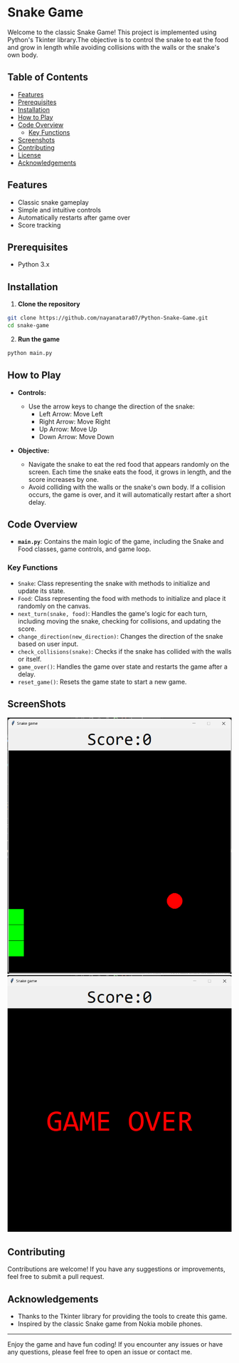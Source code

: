 # Snake Game

Welcome to the classic Snake Game! This project is implemented using Python's Tkinter library.The objective is to control the snake to eat the food and grow in length while avoiding collisions with the walls or the snake's own body.

## Table of Contents

- [Features](#features)
- [Prerequisites](#prerequisites)
- [Installation](#installation)
- [How to Play](#how-to-play)
- [Code Overview](#code-overview)
  - [Key Functions](#key-functions)
- [Screenshots](#screenshots)
- [Contributing](#contributing)
- [License](#license)
- [Acknowledgements](#acknowledgements)

## Features

- Classic snake gameplay
- Simple and intuitive controls
- Automatically restarts after game over
- Score tracking

## Prerequisites

- Python 3.x

## Installation

1. **Clone the repository**

```sh
git clone https://github.com/nayanatara07/Python-Snake-Game.git
cd snake-game
```

2. **Run the game**

```sh
python main.py
```

## How to Play

- **Controls:**
  - Use the arrow keys to change the direction of the snake:
    - Left Arrow: Move Left
    - Right Arrow: Move Right
    - Up Arrow: Move Up
    - Down Arrow: Move Down

- **Objective:**
  - Navigate the snake to eat the red food that appears randomly on the screen. Each time the snake eats the food, it grows in length, and the score increases by one.
  - Avoid colliding with the walls or the snake's own body. If a collision occurs, the game is over, and it will automatically restart after a short delay.

## Code Overview

- **`main.py`**: Contains the main logic of the game, including the Snake and Food classes, game controls, and game loop.

### Key Functions

- `Snake`: Class representing the snake with methods to initialize and update its state.
- `Food`: Class representing the food with methods to initialize and place it randomly on the canvas.
- `next_turn(snake, food)`: Handles the game's logic for each turn, including moving the snake, checking for collisions, and updating the score.
- `change_direction(new_direction)`: Changes the direction of the snake based on user input.
- `check_collisions(snake)`: Checks if the snake has collided with the walls or itself.
- `game_over()`: Handles the game over state and restarts the game after a delay.
- `reset_game()`: Resets the game state to start a new game.


## ScreenShots

![Start Game](image.png)
![Game Over](image-1.png)

## Contributing

Contributions are welcome! If you have any suggestions or improvements, feel free to submit a pull request.

## Acknowledgements

- Thanks to the Tkinter library for providing the tools to create this game.
- Inspired by the classic Snake game from Nokia mobile phones.

---

Enjoy the game and have fun coding! If you encounter any issues or have any questions, please feel free to open an issue or contact me.



